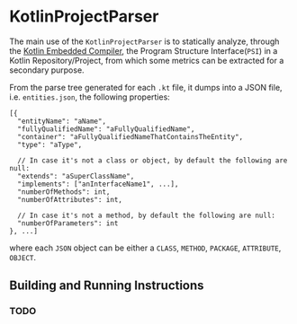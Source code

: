 # KotlinProjectParser

The main use of the `KotlinProjectParser` is to statically analyze, through the 
[Kotlin Embedded Compiler](https://mvnrepository.com/artifact/org.jetbrains.kotlin/kotlin-compiler-embeddable),
the Program Structure Interface(`PSI`) in a Kotlin Repository/Project, from which some metrics can be extracted for 
a secondary purpose.

From the parse tree generated for each `.kt` file, it dumps into a JSON file, i.e. `entities.json`, the following properties:
```
[{
  "entityName": "aName",
  "fullyQualifiedName": "aFullyQualifiedName",
  "container": "aFullyQualifiedNameThatContainsTheEntity",
  "type": "aType",
  
  // In case it's not a class or object, by default the following are null:
  "extends": "aSuperClassName",
  "implements": ["anInterfaceName1", ...],
  "numberOfMethods": int,
  "numberOfAttributes": int,
  
  // In case it's not a method, by default the following are null:
  "numberOfParameters": int
}, ...]
```
where each `JSON` object can be either a `CLASS`, `METHOD`, `PACKAGE`, `ATTRIBUTE`, `OBJECT`.

## Building and Running Instructions

### TODO
